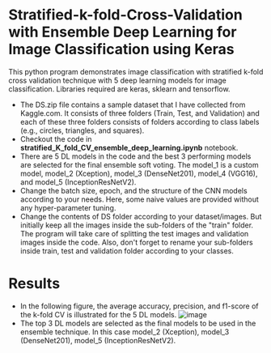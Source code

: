 # Stratified-k-fold-Cross-Validation with Ensemble Deep Learning for Image Classification using Keras
This python program demonstrates image classification with stratified k-fold cross validation technique with 5 deep learning models for image classification. Libraries required are keras, sklearn and tensorflow.
* The DS.zip file contains a sample dataset that I have collected from Kaggle.com. It consists of three folders (Train, Test, and Validation) and each of these three folders consists of folders according to class labels (e.g., circles, triangles, and squares).
* Checkout the code in **stratified_K_fold_CV_ensemble_deep_learning.ipynb** notebook.
* There are 5 DL models in the code and the best 3 performing models are selected for the final ensemble soft voting. The model_1 is a custom model, model_2 (Xception), model_3 (DenseNet201), model_4 (VGG16), and model_5 (InceptionResNetV2). 
* Change the batch size, epoch, and the structure of the CNN models according to your needs. Here, some naive values are provided without any hyper-parameter tuning.
* Change the contents of DS folder according to your dataset/images. But initially keep all the images inside the sub-folders of the "train" folder. The program will take care of splitting the test images and validation images inside the code. Also, don't forget to rename your sub-folders inside train, test and validation folder according to your classes.
# Results
* In the following figure, the average accuracy, precision, and f1-score of the k-fold CV is illustrated for the 5 DL models.
![image](https://user-images.githubusercontent.com/27827295/204691256-cc9996c9-d977-41d5-8a06-7f23257ad483.png)
* The top 3 DL models are selected as the final models to be used in the ensemble technique. In this case model_2 (Xception), model_3 (DenseNet201), model_5 (InceptionResNetV2).
